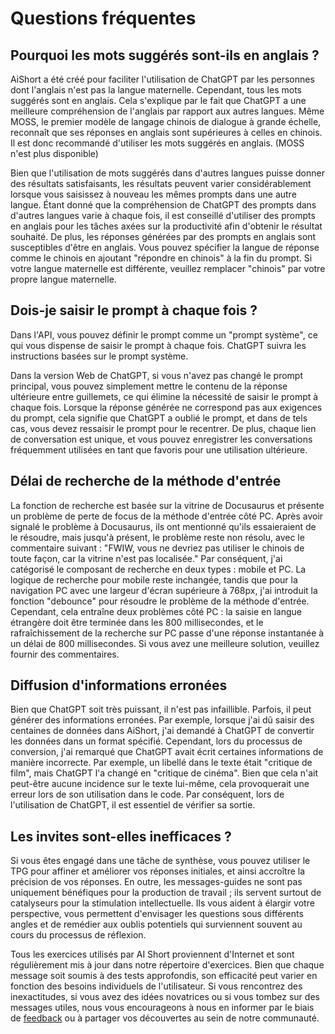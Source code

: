 # Questions fréquentes

## Pourquoi les mots suggérés sont-ils en anglais ?

AiShort a été créé pour faciliter l'utilisation de ChatGPT par les personnes dont l'anglais n'est pas la langue maternelle. Cependant, tous les mots suggérés sont en anglais. Cela s'explique par le fait que ChatGPT a une meilleure compréhension de l'anglais par rapport aux autres langues. Même MOSS, le premier modèle de langage chinois de dialogue à grande échelle, reconnaît que ses réponses en anglais sont supérieures à celles en chinois. Il est donc recommandé d'utiliser les mots suggérés en anglais. (MOSS n'est plus disponible)

Bien que l'utilisation de mots suggérés dans d'autres langues puisse donner des résultats satisfaisants, les résultats peuvent varier considérablement lorsque vous saisissez à nouveau les mêmes prompts dans une autre langue. Étant donné que la compréhension de ChatGPT des prompts dans d'autres langues varie à chaque fois, il est conseillé d'utiliser des prompts en anglais pour les tâches axées sur la productivité afin d'obtenir le résultat souhaité. De plus, les réponses générées par des prompts en anglais sont susceptibles d'être en anglais. Vous pouvez spécifier la langue de réponse comme le chinois en ajoutant "répondre en chinois" à la fin du prompt. Si votre langue maternelle est différente, veuillez remplacer "chinois" par votre propre langue maternelle.

## Dois-je saisir le prompt à chaque fois ?

Dans l'API, vous pouvez définir le prompt comme un "prompt système", ce qui vous dispense de saisir le prompt à chaque fois. ChatGPT suivra les instructions basées sur le prompt système.

Dans la version Web de ChatGPT, si vous n'avez pas changé le prompt principal, vous pouvez simplement mettre le contenu de la réponse ultérieure entre guillemets, ce qui élimine la nécessité de saisir le prompt à chaque fois. Lorsque la réponse générée ne correspond pas aux exigences du prompt, cela signifie que ChatGPT a oublié le prompt, et dans de tels cas, vous devez ressaisir le prompt pour le recentrer. De plus, chaque lien de conversation est unique, et vous pouvez enregistrer les conversations fréquemment utilisées en tant que favoris pour une utilisation ultérieure.

## Délai de recherche de la méthode d'entrée

La fonction de recherche est basée sur la vitrine de Docusaurus et présente un problème de perte de focus de la méthode d'entrée côté PC. Après avoir signalé le problème à Docusaurus, ils ont mentionné qu'ils essaieraient de le résoudre, mais jusqu'à présent, le problème reste non résolu, avec le commentaire suivant : "FWIW, vous ne devriez pas utiliser le chinois de toute façon, car la vitrine n'est pas localisée." Par conséquent, j'ai catégorisé le composant de recherche en deux types : mobile et PC. La logique de recherche pour mobile reste inchangée, tandis que pour la navigation PC avec une largeur d'écran supérieure à 768px, j'ai introduit la fonction "debounce" pour résoudre le problème de la méthode d'entrée. Cependant, cela entraîne deux problèmes côté PC : la saisie en langue étrangère doit être terminée dans les 800 millisecondes, et le rafraîchissement de la recherche sur PC passe d'une réponse instantanée à un délai de 800 millisecondes. Si vous avez une meilleure solution, veuillez fournir des commentaires.

## Diffusion d'informations erronées

Bien que ChatGPT soit très puissant, il n'est pas infaillible. Parfois, il peut générer des informations erronées. Par exemple, lorsque j'ai dû saisir des centaines de données dans AiShort, j'ai demandé à ChatGPT de convertir les données dans un format spécifié. Cependant, lors du processus de conversion, j'ai remarqué que ChatGPT avait écrit certaines informations de manière incorrecte. Par exemple, un libellé dans le texte était "critique de film", mais ChatGPT l'a changé en "critique de cinéma". Bien que cela n'ait peut-être aucune incidence sur le texte lui-même, cela provoquerait une erreur lors de son utilisation dans le code. Par conséquent, lors de l'utilisation de ChatGPT, il est essentiel de vérifier sa sortie.

## Les invites sont-elles inefficaces ?

Si vous êtes engagé dans une tâche de synthèse, vous pouvez utiliser le TPG pour affiner et améliorer vos réponses initiales, et ainsi accroître la précision de vos réponses. En outre, les messages-guides ne sont pas uniquement bénéfiques pour la production de travail ; ils servent surtout de catalyseurs pour la stimulation intellectuelle. Ils vous aident à élargir votre perspective, vous permettent d'envisager les questions sous différents angles et de remédier aux oublis potentiels qui surviennent souvent au cours du processus de réflexion.

Tous les exercices utilisés par AI Short proviennent d'Internet et sont régulièrement mis à jour dans notre répertoire d'exercices. Bien que chaque message soit soumis à des tests approfondis, son efficacité peut varier en fonction des besoins individuels de l'utilisateur. Si vous rencontrez des inexactitudes, si vous avez des idées novatrices ou si vous tombez sur des messages utiles, nous vous encourageons à nous en informer par le biais de [feedback](/feedback) ou à partager vos découvertes au sein de notre communauté.

